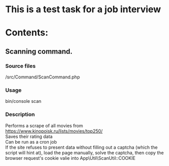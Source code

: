 # This is a test task for a job interview

# Contents:

## Scanning command.

### Source files

/src/Command/ScanCommand.php

### Usage

bin/console scan

### Description

Performs a scrape of all movies from https://www.kinopoisk.ru/lists/movies/top250/  
Saves their rating data  
Can be run as a cron job  
If the site refuses to present data without filling out a captcha (which the script will hint at), load the page manually, solve the captcha, then copy the browser request's cookie valie into App\Util\ScanUtil::COOKIE  
